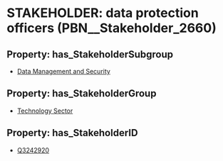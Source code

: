 # STAKEHOLDER: __data protection officers__ (PBN__Stakeholder_2660)

## Property: has_StakeholderSubgroup

* [Data Management and Security](PBN__StakeholderSubgroup_152)

## Property: has_StakeholderGroup

* [Technology Sector](PBN__StakeholderGroup_12)

## Property: has_StakeholderID

* [Q3242920](Q3242920)

